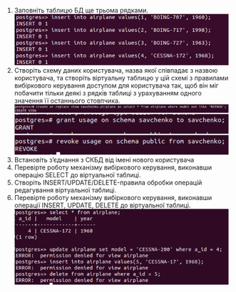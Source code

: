 1. Заповніть таблицю БД ще трьома рядками.</br>
![Alt text](img/image-21.png)
2. Створіть схему даних користувача, назва якої співпадає з назвою користувача, та створіть віртуальну таблицю у цій схемі з правилами вибіркового керування доступом для користувача так, щоб він міг побачити тільки деякі з рядків таблиці з урахуванням одного значення її останнього стовпчика.</br>
![Alt text](img/image-22.png)</br>
![Alt text](img/image-23.png)</br>
![Alt text](img/image-24.png)
3. Встановіть з’єднання з СКБД від імені нового користувача
4. Перевірте роботу механізму вибіркового керування, виконавши операцію SELECT до віртуальної таблиці.
5. Створіть INSERT/UPDATE/DELETE-правила обробки операцій редагування віртуальної таблиці.
6. Перевірте роботу механізму вибіркового керування, виконавши операції INSERT, UPDATE, DELETE до віртуальної таблиці.</br>
![Alt text](img/image-25.png)